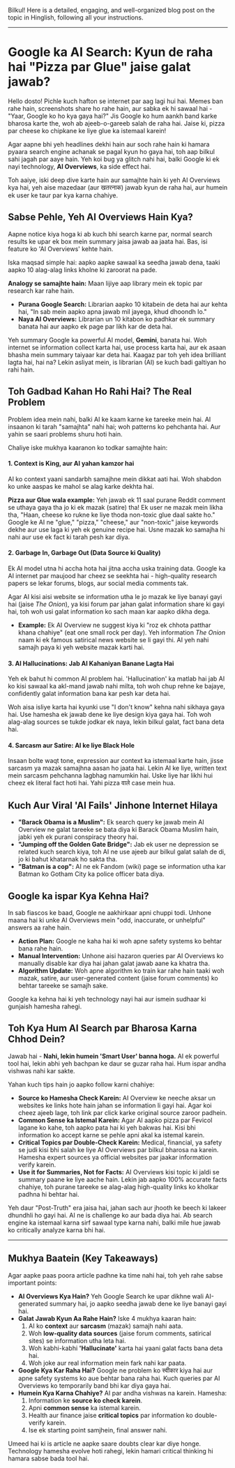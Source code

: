 Bilkul! Here is a detailed, engaging, and well-organized blog post on the topic in Hinglish, following all your instructions.

---

# Google ka AI Search: Kyun de raha hai "Pizza par Glue" jaise galat jawab?

Hello dosto! Pichle kuch hafton se internet par aag lagi hui hai. Memes ban rahe hain, screenshots share ho rahe hain, aur sabka ek hi sawaal hai - "Yaar, Google ko ho kya gaya hai?" Jis Google ko hum aankh band karke bharosa karte the, woh ab ajeeb-o-gareeb salah de raha hai. Jaise ki, pizza par cheese ko chipkane ke liye glue ka istemaal karein!

Agar aapne bhi yeh headlines dekhi hain aur soch rahe hain ki hamara pyaara search engine achanak se pagal kyun ho gaya hai, toh aap bilkul sahi jagah par aaye hain. Yeh koi bug ya glitch nahi hai, balki Google ki ek nayi technology, **AI Overviews**, ka side effect hai.

Toh aaiye, iski deep dive karte hain aur samajhte hain ki yeh AI Overviews kya hai, yeh aise mazedaar (aur खतरनाक) jawab kyun de raha hai, aur humein ek user ke taur par kya karna chahiye.

## Sabse Pehle, Yeh AI Overviews Hain Kya?

Aapne notice kiya hoga ki ab kuch bhi search karne par, normal search results ke upar ek box mein summary jaisa jawab aa jaata hai. Bas, isi feature ko 'AI Overviews' kehte hain.

Iska maqsad simple hai: aapko aapke sawaal ka seedha jawab dena, taaki aapko 10 alag-alag links kholne ki zaroorat na pade.

**Analogy se samajhte hain:** Maan lijiye aap library mein ek topic par research kar rahe hain.
- **Purana Google Search:** Librarian aapko 10 kitabein de deta hai aur kehta hai, "In sab mein aapko apna jawab mil jayega, khud dhoondh lo."
- **Naya AI Overviews:** Librarian un 10 kitabon ko padhkar ek summary banata hai aur aapko ek page par likh kar de deta hai.

Yeh summary Google ka powerful AI model, **Gemini**, banata hai. Woh internet se information collect karta hai, use process karta hai, aur ek asaan bhasha mein summary taiyaar kar deta hai. Kaagaz par toh yeh idea brilliant lagta hai, hai na? Lekin asliyat mein, is librarian (AI) se kuch badi galtiyan ho rahi hain.

## Toh Gadbad Kahan Ho Rahi Hai? The Real Problem

Problem idea mein nahi, balki AI ke kaam karne ke tareeke mein hai. AI insaanon ki tarah "samajhta" nahi hai; woh patterns ko pehchanta hai. Aur yahin se saari problems shuru hoti hain.

Chaliye iske mukhya kaaranon ko todkar samajhte hain:

#### 1. Context is King, aur AI yahan kamzor hai
AI ko context yaani sandarbh samajhne mein dikkat aati hai. Woh shabdon ko unke aaspas ke mahol se alag karke dekhta hai.

**Pizza aur Glue wala example:** Yeh jawab ek 11 saal purane Reddit comment se uthaya gaya tha jo ki ek mazak (satire) tha! Ek user ne mazak mein likha tha, "Haan, cheese ko rukne ke liye thoda non-toxic glue daal sakte ho." Google ke AI ne "glue," "pizza," "cheese," aur "non-toxic" jaise keywords dekhe aur use laga ki yeh ek genuine recipe hai. Usne mazak ko samajha hi nahi aur use ek fact ki tarah pesh kar diya.

#### 2. Garbage In, Garbage Out (Data Source ki Quality)
Ek AI model utna hi accha hota hai jitna accha uska training data. Google ka AI internet par maujood har cheez se seekhta hai - high-quality research papers se lekar forums, blogs, aur social media comments tak.

Agar AI kisi aisi website se information utha le jo mazak ke liye banayi gayi hai (jaise *The Onion*), ya kisi forum par jahan galat information share ki gayi hai, toh woh usi galat information ko sach maan kar aapko dikha dega.

- **Example:** Ek AI Overview ne suggest kiya ki "roz ek chhota patthar khana chahiye" (eat one small rock per day). Yeh information *The Onion* naam ki ek famous satirical news website se li gayi thi. AI yeh nahi samajh paya ki yeh website mazak karti hai.

#### 3. AI Hallucinations: Jab AI Kahaniyan Banane Lagta Hai
Yeh ek bahut hi common AI problem hai. 'Hallucination' ka matlab hai jab AI ko kisi sawaal ka akl-mand jawab nahi milta, toh woh chup rehne ke bajaye, confidently galat information bana kar pesh kar deta hai.

Woh aisa isliye karta hai kyunki use "I don't know" kehna nahi sikhaya gaya hai. Use hamesha ek jawab dene ke liye design kiya gaya hai. Toh woh alag-alag sources se tukde jodkar ek naya, lekin bilkul galat, fact bana deta hai.

#### 4. Sarcasm aur Satire: AI ke liye Black Hole
Insaan bolte waqt tone, expression aur context ka istemaal karte hain, jisse sarcasm ya mazak samajhna aasan ho jaata hai. Lekin AI ke liye, written text mein sarcasm pehchanna lagbhag namumkin hai. Uske liye har likhi hui cheez ek literal fact hoti hai. Yahi pizza वाले case mein hua.

## Kuch Aur Viral 'AI Fails' Jinhone Internet Hilaya

- **"Barack Obama is a Muslim":** Ek search query ke jawab mein AI Overview ne galat tareeke se bata diya ki Barack Obama Muslim hain, jabki yeh ek purani conspiracy theory hai.
- **"Jumping off the Golden Gate Bridge":** Jab ek user ne depression se related kuch search kiya, toh AI ne use ajeeb aur bilkul galat salah de di, jo ki bahut khatarnak ho sakta tha.
- **"Batman is a cop":** AI ne ek Fandom (wiki) page se information utha kar Batman ko Gotham City ka police officer bata diya.

## Google ka ispar Kya Kehna Hai?

In sab fiascos ke baad, Google ne aakhirkaar apni chuppi todi. Unhone maana hai ki unke AI Overviews mein "odd, inaccurate, or unhelpful" answers aa rahe hain.

- **Action Plan:** Google ne kaha hai ki woh apne safety systems ko behtar bana rahe hain.
- **Manual Intervention:** Unhone aisi hazaron queries par AI Overviews ko manually disable kar diya hai jahan galat jawab aane ka khatra tha.
- **Algorithm Update:** Woh apne algorithm ko train kar rahe hain taaki woh mazak, satire, aur user-generated content (jaise forum comments) ko behtar tareeke se samajh sake.

Google ka kehna hai ki yeh technology nayi hai aur ismein sudhaar ki gunjaish hamesha rahegi.

## Toh Kya Hum AI Search par Bharosa Karna Chhod Dein?

Jawab hai - **Nahi, lekin humein 'Smart User' banna hoga.** AI ek powerful tool hai, lekin abhi yeh bachpan ke daur se guzar raha hai. Hum ispar andha vishwas nahi kar sakte.

Yahan kuch tips hain jo aapko follow karni chahiye:

- **Source ko Hamesha Check Karein:** AI Overview ke neeche aksar un websites ke links hote hain jahan se information li gayi hai. Agar koi cheez ajeeb lage, toh link par click karke original source zaroor padhein.
- **Common Sense ka Istemal Karein:** Agar AI aapko pizza par Fevicol lagane ko kahe, toh aapko pata hai ki yeh bakwas hai. Kisi bhi information ko accept karne se pehle apni akal ka istemal karein.
- **Critical Topics par Double-Check Karein:** Medical, financial, ya safety se judi kisi bhi salah ke liye AI Overviews par bilkul bharosa na karein. Hamesha expert sources ya official websites par jaakar information verify karein.
- **Use it for Summaries, Not for Facts:** AI Overviews kisi topic ki jaldi se summary paane ke liye aache hain. Lekin jab aapko 100% accurate facts chahiye, toh purane tareeke se alag-alag high-quality links ko kholkar padhna hi behtar hai.

Yeh daur "Post-Truth" era jaisa hai, jahan sach aur jhooth ke beech ki lakeer dhundhli ho gayi hai. AI ne is challenge ko aur bada diya hai. Ab search engine ka istemaal karna sirf sawaal type karna nahi, balki mile hue jawab ko critically analyze karna bhi hai.

---

## Mukhya Baatein (Key Takeaways)

Agar aapke paas poora article padhne ka time nahi hai, toh yeh rahe sabse important points:

- **AI Overviews Kya Hain?** Yeh Google Search ke upar dikhne wali AI-generated summary hai, jo aapko seedha jawab dene ke liye banayi gayi hai.
- **Galat Jawab Kyun Aa Rahe Hain?** Iske 4 mukhya kaaran hain:
    1.  AI ko **context** aur **sarcasm** (mazak) samajh nahi aata.
    2.  Woh **low-quality data sources** (jaise forum comments, satirical sites) se information utha leta hai.
    3.  Woh kabhi-kabhi **'Hallucinate'** karta hai yaani galat facts bana deta hai.
    4.  Woh joke aur real information mein fark nahi kar paata.
- **Google Kya Kar Raha Hai?** Google ne problem ko स्वीकार kiya hai aur apne safety systems ko aue behtar bana raha hai. Kuch queries par AI Overviews ko temporarily band bhi kar diya gaya hai.
- **Humein Kya Karna Chahiye?** AI par andha vishwas na karein. Hamesha:
    1.  Information ke **source ko check karein**.
    2.  Apni **common sense** ka istemal karein.
    3.  Health aur finance jaise **critical topics** par information ko double-verify karein.
    4.  Ise ek starting point samjhein, final answer nahi.

Umeed hai ki is article ne aapke saare doubts clear kar diye honge. Technology hamesha evolve hoti rahegi, lekin hamari critical thinking hi hamara sabse bada tool hai.